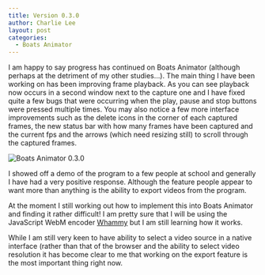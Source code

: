 ```yaml
---
title: Version 0.3.0
author: Charlie Lee
layout: post
categories:
  - Boats Animator
---
```

I am happy to say progress has continued on Boats Animator (although perhaps at the detriment of my other studies&#8230;). The main thing I have been working on has been improving frame playback. As you can see playback now occurs in a second window next to the capture one and I have fixed quite a few bugs that were occurring when the play, pause and stop buttons were pressed multiple times. You may also notice a few more interface improvements such as the delete icons in the corner of each captured frames, the new status bar with how many frames have been captured and the current fps and the arrows (which need resizing still) to scroll through the captured frames.

![Boats Animator 0.3.0](http://charlielee.uk/assets/posts/Boats-Animator-0.3.0-screenshot-1.png)

I showed off a demo of the program to a few people at school and generally I have had a very positive response. Although the feature people appear to want more than anything is the ability to export videos from the program.

At the moment I still working out how to implement this into Boats Animator and finding it rather difficult! I am pretty sure that I will be using the JavaScript WebM encoder [Whammy](https://github.com/antimatter15/whammy) but I am still learning how it works.

While I am still very keen to have ability to select a video source in a native interface (rather than that of the browser and the ability to select video resolution it has become clear to me that working on the export feature is the most important thing right now.